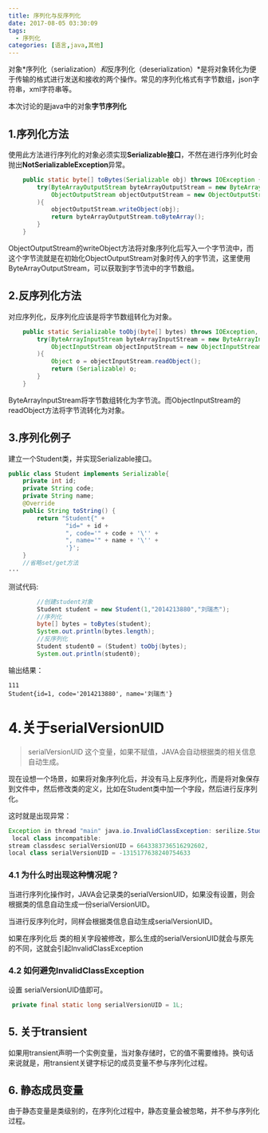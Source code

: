 ```yaml
---
title: 序列化与反序列化
date: 2017-08-05 03:30:09
tags: 
  - 序列化
categories: [语言,java,其他]
---
```



对象*序列化（serialization）*和*反序列化（deserialization）*是将对象转化为便于传输的格式进行发送和接收的两个操作。常见的序列化格式有字节数组，json字符串，xml字符串等。

本次讨论的是java中的对象**字节序列化**

## 1.序列化方法

使用此方法进行序列化的对象必须实现**Serializable接口**，不然在进行序列化时会抛出**NotSerializableException**异常。

```java
    public static byte[] toBytes(Serializable obj) throws IOException {
        try(ByteArrayOutputStream byteArrayOutputStream = new ByteArrayOutputStream();
            ObjectOutputStream objectOutputStream = new ObjectOutputStream(byteArrayOutputStream);
        ){
            objectOutputStream.writeObject(obj);
            return byteArrayOutputStream.toByteArray();
        }
    }
```

ObjectOutputStream的writeObject方法将对象序列化后写入一个字节流中，而这个字节流就是在初始化ObjectOutputStream对象时传入的字节流，这里使用ByteArrayOutputStream，可以获取到字节流中的字节数组。

## 2.反序列化方法

对应序列化，反序列化应该是将字节数组转化为对象。

```java
    public static Serializable toObj(byte[] bytes) throws IOException, ClassNotFoundException {
        try(ByteArrayInputStream byteArrayInputStream = new ByteArrayInputStream(bytes);
            ObjectInputStream objectInputStream = new ObjectInputStream(byteArrayInputStream);
        ){ 
            Object o = objectInputStream.readObject();
            return (Serializable) o;
        }
    }
```

ByteArrayInputStream将字节数组转化为字节流。而ObjectInputStream的readObject方法将字节流转化为对象。

## 3.序列化例子

建立一个Student类，并实现Serializable接口。

```java
public class Student implements Serializable{
    private int id;
    private String code;
    private String name;
    @Override
    public String toString() {
        return "Student{" +
                "id=" + id +
                ", code='" + code + '\'' +
                ", name='" + name + '\'' +
                '}';
    }
    //省略set/get方法
···
```

测试代码:

```java
        //创建student对象
        Student student = new Student(1,"2014213880","刘瑞杰");
        //序列化
        byte[] bytes = toBytes(student);
        System.out.println(bytes.length);
        //反序列化
        Student student0 = (Student) toObj(bytes);
        System.out.println(student0);
```

输出结果：

```
111
Student{id=1, code='2014213880', name='刘瑞杰'}
```

# 4.关于serialVersionUID

> serialVersionUID 这个变量，如果不赋值，JAVA会自动根据类的相关信息自动生成。

现在设想一个场景，如果将对象序列化后，并没有马上反序列化，而是将对象保存到文件中，然后修改类的定义，比如在Student类中加一个字段，然后进行反序列化。

这时就是出现异常：

```java
Exception in thread "main" java.io.InvalidClassException: serilize.Student;
 local class incompatible: 
stream classdesc serialVersionUID = 6643383736516292602, 
local class serialVersionUID = -1315177638240754633
```

### 4.1 为什么时出现这种情况呢？

当进行序列化操作时，JAVA会记录类的serialVersionUID，如果没有设置，则会根据类的信息自动生成一份serialVersionUID。

当进行反序列化时，同样会根据类信息自动生成serialVersionUID。

如果在序列化后 类的相关字段被修改，那么生成的serialVersionUID就会与原先的不同，这就会引起InvalidClassException

### 4.2 如何避免InvalidClassException

设置 serialVersionUID值即可。

```java
 private final static long serialVersionUID = 1L;
```

## 5. 关于transient

如果用transient声明一个实例变量，当对象存储时，它的值不需要维持。换句话来说就是，用transient关键字标记的成员变量不参与序列化过程。

## 6. 静态成员变量

由于静态变量是类级别的，在序列化过程中，静态变量会被忽略，并不参与序列化过程。